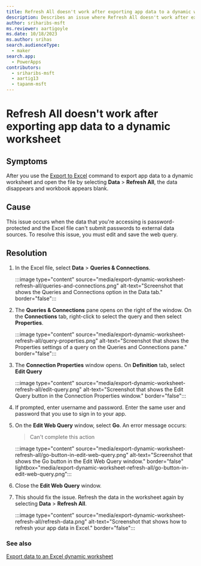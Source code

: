```yaml
---
title: Refresh All doesn't work after exporting app data to a dynamic worksheet
description: Describes an issue where Refresh All doesn't work after exporting app data to a dynamic worksheet in Power Apps.
author: sriharibs-msft
ms.reviewer: aartigoyle
ms.date: 10/18/2023
ms.author: srihas
search.audienceType: 
  - maker
search.app: 
  - PowerApps
contributors:
  - sriharibs-msft
  - aartig13
  - tapanm-msft
---
```

# Refresh All doesn't work after exporting app data to a dynamic worksheet

## Symptoms

After you use the [Export to Excel](/power-apps/user/export-excel-dynamic-worksheet) command to export app data to a dynamic worksheet and open the file by selecting **Data** > **Refresh All**, the data disappears and workbook appears blank.

## Cause

This issue occurs when the data that you're accessing is password-protected and the Excel file can't submit passwords to external data sources. To resolve this issue, you must edit and save the web query.

## Resolution

1. In the Excel file, select **Data** > **Queries & Connections**.

   :::image type="content" source="media/export-dynamic-worksheet-refresh-all/queries-and-connections.png" alt-text="Screenshot that shows the Queries and Connections option in the Data tab." border="false":::

2. The **Queries & Connections** pane opens on the right of the window. On the **Connections** tab, right-click to select the query and then select **Properties**.

   :::image type="content" source="media/export-dynamic-worksheet-refresh-all/query-properties.png" alt-text="Screenshot that shows the Properties settings of a query on the Queries and Connections pane." border="false":::

3. The **Connection Properties** window opens. On **Definition** tab, select **Edit Query**

   :::image type="content" source="media/export-dynamic-worksheet-refresh-all/edit-query.png" alt-text="Screenshot that shows the Edit Query button in the Connection Properties window." border="false":::

4. If prompted, enter username and password. Enter the same user and password that you use to sign in to your app.

5. On the **Edit Web Query** window, select **Go**. An error message occurs:

   > Can't complete this action

   :::image type="content" source="media/export-dynamic-worksheet-refresh-all/go-button-in-edit-web-query.png" alt-text="Screenshot that shows the Go button in the Edit Web Query window." border="false"  lightbox="media/export-dynamic-worksheet-refresh-all/go-button-in-edit-web-query.png":::

6. Close the **Edit Web Query** window.

7. This should fix the issue. Refresh the data in the worksheet again by selecting **Data** > **Refresh All**.

    :::image type="content" source="media/export-dynamic-worksheet-refresh-all/refresh-data.png" alt-text="Screenshot that shows how to refresh your app data in Excel." border="false":::

### See also

[Export data to an Excel dynamic worksheet](/power-apps/user/export-excel-dynamic-worksheet)
